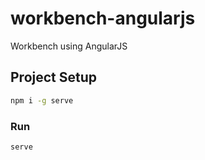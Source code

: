 # workbench-angularjs

Workbench using AngularJS

## Project Setup

```sh
npm i -g serve
```

### Run

```sh
serve
```

